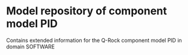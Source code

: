 # Model repository of component model PID 

Contains extended information for the Q-Rock component model PID in domain SOFTWARE